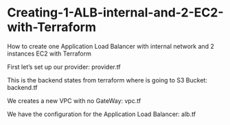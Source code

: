 # Creating-1-ALB-internal-and-2-EC2-with-Terraform
How to create one Application Load Balancer with internal network and 2 instances EC2 with Terraform

First let’s set up our provider: provider.tf

This is the backend states from terraform where is going to S3 Bucket: backend.tf

We creates a new VPC with no GateWay: vpc.tf

We have the configuration for the Application Load Balancer: alb.tf


